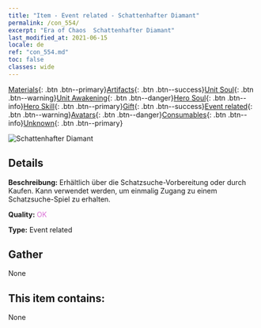 ```yaml
---
title: "Item - Event related - Schattenhafter Diamant"
permalink: /con_554/
excerpt: "Era of Chaos  Schattenhafter Diamant"
last_modified_at: 2021-06-15
locale: de
ref: "con_554.md"
toc: false
classes: wide
---
```

 [Materials](/ItemsDE/){: .btn .btn--primary}[Artifacts](/ItemsDE/Artifacts/){: .btn .btn--success}[Unit Soul](/ItemsDE/UnitSoul/){: .btn .btn--warning}[Unit Awakening](/ItemsDE/UnitAwakening/){: .btn .btn--danger}[Hero Soul](/ItemsDE/HeroSoul/){: .btn .btn--info}[Hero Skill](/ItemsDE/HeroSkill/){: .btn .btn--primary}[Gift](/ItemsDE/Gift/){: .btn .btn--success}[Event related](/ItemsDE/Events/){: .btn .btn--warning}[Avatars](/ItemsDE/Avatars/){: .btn .btn--danger}[Consumables](/ItemsDE/Consumables/){: .btn .btn--info}[Unknown](/ItemsDE/Unknown/){: .btn .btn--primary}

 ![Schattenhafter Diamant](/images/t/i_10040.png)

## Details
 **Beschreibung:** Erhältlich über die Schatzsuche-Vorbereitung oder durch Kaufen. Kann verwendet werden, um einmalig Zugang zu einem Schatzsuche-Spiel zu erhalten.

 **Quality:** <span style="color: #DA70D6">OK</span>

 **Type:** Event related

## Gather

  None

## This item contains:

  None

